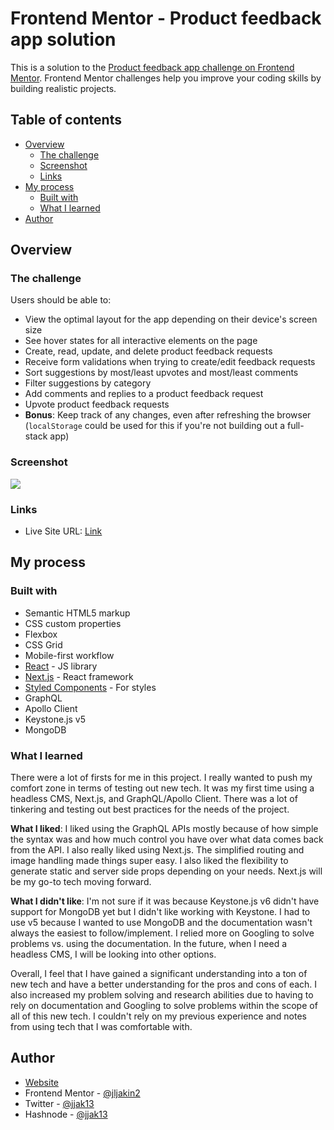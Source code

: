 # Frontend Mentor - Product feedback app solution

This is a solution to the [Product feedback app challenge on Frontend Mentor](https://www.frontendmentor.io/challenges/product-feedback-app-wbvUYqjR6). Frontend Mentor challenges help you improve your coding skills by building realistic projects.

## Table of contents

- [Overview](#overview)
  - [The challenge](#the-challenge)
  - [Screenshot](#screenshot)
  - [Links](#links)
- [My process](#my-process)
  - [Built with](#built-with)
  - [What I learned](#what-i-learned)
- [Author](#author)

## Overview

### The challenge

Users should be able to:

- View the optimal layout for the app depending on their device's screen size
- See hover states for all interactive elements on the page
- Create, read, update, and delete product feedback requests
- Receive form validations when trying to create/edit feedback requests
- Sort suggestions by most/least upvotes and most/least comments
- Filter suggestions by category
- Add comments and replies to a product feedback request
- Upvote product feedback requests
- **Bonus**: Keep track of any changes, even after refreshing the browser (`localStorage` could be used for this if you're not building out a full-stack app)

### Screenshot

![](./screenshot.png)

### Links

- Live Site URL: [Link](https://product-feedback-next.vercel.app/)

## My process

### Built with

- Semantic HTML5 markup
- CSS custom properties
- Flexbox
- CSS Grid
- Mobile-first workflow
- [React](https://reactjs.org/) - JS library
- [Next.js](https://nextjs.org/) - React framework
- [Styled Components](https://styled-components.com/) - For styles
- GraphQL
- Apollo Client
- Keystone.js v5
- MongoDB

### What I learned

There were a lot of firsts for me in this project. I really wanted to push my comfort zone in terms of testing out new tech. It was my first time using a headless CMS, Next.js, and GraphQL/Apollo Client. There was a lot of tinkering and testing out best practices for the needs of the project.

**What I liked**:
I liked using the GraphQL APIs mostly because of how simple the syntax was and how much control you have over what data comes back from the API. I also really liked using Next.js. The simplified routing and image handling made things super easy. I also liked the flexibility to generate static and server side props depending on your needs. Next.js will be my go-to tech moving forward.

**What I didn't like**:
I'm not sure if it was because Keystone.js v6 didn't have support for MongoDB yet but I didn't like working with Keystone. I had to use v5 because I wanted to use MongoDB and the documentation wasn't always the easiest to follow/implement. I relied more on Googling to solve problems vs. using the documentation. In the future, when I need a headless CMS, I will be looking into other options.

Overall, I feel that I have gained a significant understanding into a ton of new tech and have a better understanding for the pros and cons of each. I also increased my problem solving and research abilities due to having to rely on documentation and Googling to solve problems within the scope of all of this new tech. I couldn't rely on my previous experience and notes from using tech that I was comfortable with.

## Author

- [Website](https://www.jeffjakinovich.com/)
- Frontend Mentor - [@jljakin2](https://www.frontendmentor.io/profile/jljakin2)
- Twitter - [@jjak13](https://twitter.com/jjak13)
- Hashnode - [@jjak13](https://hashnode.com/@jjak13)
